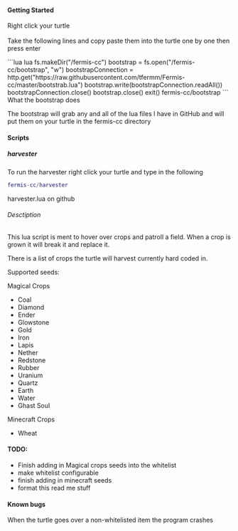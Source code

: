 <h4>Getting Started</h4>
<p>Right click your turtle<br>
<br>
Take the following lines and copy paste them into the turtle one by one then press enter<br></p>
```lua
lua
fs.makeDir("/fermis-cc")
bootstrap = fs.open("/fermis-cc/bootstrap", "w")
bootstrapConnection = http.get("https://raw.githubusercontent.com/tfermm/Fermis-cc/master/bootstrab.lua")
bootstrap.write(bootstrapConnection.readAll())
bootstrapConnection.close()
bootstrap.close()
exit()
fermis-cc/bootstrap
```
What the bootstrap does

The bootstrap will grab any and all of the lua files I have in GitHub and will put them on your turtle in the fermis-cc directory

<h4>Scripts</h4>

<h5>harvester</h5>

To run the harvester right click your turtle and type in the following

```lua
fermis-cc/harvester
```

harvester.lua on github 

<h6>Desctiption</h6>
This lua script is ment to hover over crops and patroll a field.
When a crop is grown it will break it and replace it.

There is a list of crops the turtle will harvest currently hard coded in.

Supported seeds:

Magical Crops
<ul>
<li>Coal</li>
<li>Diamond</li>
<li>Ender</li>
<li>Glowstone</li>
<li>Gold</li>
<li>Iron</li>
<li>Lapis</li>
<li>Nether</li>
<li>Redstone</li>
<li>Rubber</li>
<li>Uranium</li>
<li>Quartz</li>
<li>Earth</li>
<li>Water</li>
<li>Ghast Soul</li>
</ul>

Minecraft Crops
<ul>
<li>Wheat</li>
</ul>

<h4>TODO:</h4>
<ul>
<li>Finish adding in Magical crops seeds into the whitelist</li>
<li>make whitelist configurable</li>
<li>finish adding in minecraft seeds</li>
<li>format this read me stuff</li>
</ul>
<h4>Known bugs</h4>
When the turtle goes over a non-whitelisted item the program crashes
